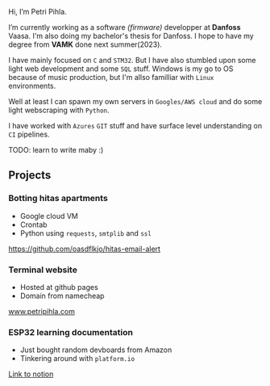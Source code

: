 Hi, I’m Petri Pihla.

I’m currently working as a software _(firmware)_ developper at **Danfoss** Vaasa. I'm also doing my bachelor's thesis for Danfoss. I hope to have my degree from **VAMK** done next summer(2023).

I have mainly focused on `C` and `STM32`. But I have also stumbled upon some light web development and some `SQL` stuff. Windows is my go to OS because of music production, but I'm allso familliar with `Linux` environments. 

Well at least I can spawn my own servers in `Googles/AWS cloud` and do some light webscraping with `Python`.

I have worked with `Azures` `GIT` stuff and have surface level understanding on `CI` pipelines.

TODO: learn to write maby :)

## Projects
### Botting hitas apartments

- Google cloud VM
- Crontab
- Python using `requests`, `smtplib` and `ssl`

https://github.com/oasdflkjo/hitas-email-alert

### Terminal website

- Hosted at github pages
- Domain from namecheap

www.petripihla.com

### ESP32 learning documentation

- Just bought random devboards from Amazon
- Tinkering around with `platform.io`

[Link to notion](https://petripihla.notion.site/Documentation-on-learning-AZdelivery-ESP32-7c989c99efdb4e3baf163230b9445598)
<!---
oasdflkjo/oasdflkjo is a ✨ special ✨ repository because its `README.md` (this file) appears on your GitHub profile.
You can click the Preview link to take a look at your changes.
--->
